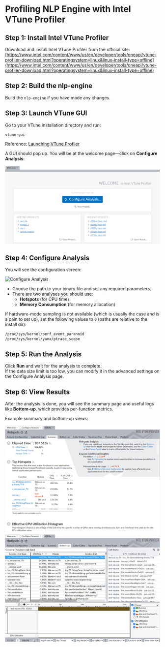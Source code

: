 # Profiling NLP Engine with Intel VTune Profiler

## Step 1: Install Intel VTune Profiler

Download and install Intel VTune Profiler from the official site:  
[https://www.intel.com/content/www/us/en/developer/tools/oneapi/vtune-profiler-download.html?operatingsystem=linux&linux-install-type=offline](https://www.intel.com/content/www/us/en/developer/tools/oneapi/vtune-profiler-download.html?operatingsystem=linux&linux-install-type=offline)

## Step 2: Build the nlp-engine

Build the `nlp-engine` if you have made any changes.

## Step 3: Launch VTune GUI

Go to your VTune installation directory and run:

```source ./setvars.sh 
vtune-gui
```

Reference: [Launching VTune Profiler](https://www.intel.com/content/www/us/en/docs/vtune-profiler/user-guide/2023-2/launch.html)

A GUI should pop up. You will be at the welcome page—click on **Configure Analysis**:

![Welcome Page](./attachments/welcome_page.png)

## Step 4: Configure Analysis

You will see the configuration screen:

![Configure Analysis](./attachments/config_analysis_page.png)

- Choose the path to your binary file and set any required parameters.
- There are two analyses you should use:
  - **Hotspots** (for CPU time)
  - **Memory Consumption** (for memory allocation)

If hardware-mode sampling is not available (which is usually the case and is a pain to set up), set the following values to `0` (paths are relative to the install dir):

```
/proc/sys/kernel/perf_event_paranoid
/proc/sys/kernel/yama/ptrace_scope
```

## Step 5: Run the Analysis

Click **Run** and wait for the analysis to complete.  
If the data size limit is too low, you can modify it in the advanced settings on the Configure Analysis page.

## Step 6: View Results

After the analysis is done, you will see the summary page and useful logs like **Bottom-up**, which provides per-function metrics.

Example summary and bottom-up views:

![Summary Page](./attachments/summary.png)
![Bottom-up View](./attachments/logs.png)
